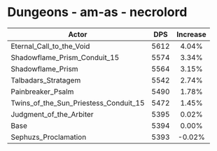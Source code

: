 # Dungeons - am-as - necrolord
| Actor | DPS | Increase |
|---|:---:|:---:|
|Eternal_Call_to_the_Void|5612|4.04%|
|Shadowflame_Prism_Conduit_15|5574|3.34%|
|Shadowflame_Prism|5564|3.15%|
|Talbadars_Stratagem|5542|2.74%|
|Painbreaker_Psalm|5490|1.78%|
|Twins_of_the_Sun_Priestess_Conduit_15|5472|1.45%|
|Judgment_of_the_Arbiter|5395|0.02%|
|Base|5394|0.00%|
|Sephuzs_Proclamation|5393|-0.02%|
